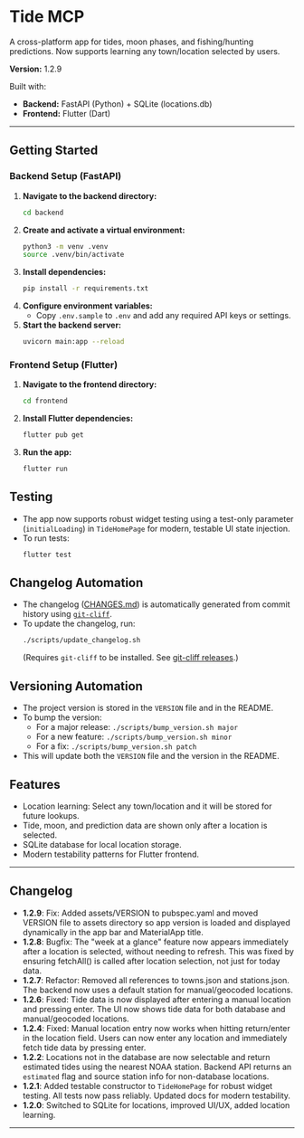 # Tide MCP

A cross-platform app for tides, moon phases, and fishing/hunting predictions. Now supports learning any town/location selected by users.

**Version:** 1.2.9

Built with:
- **Backend:** FastAPI (Python) + SQLite (locations.db)
- **Frontend:** Flutter (Dart)

---

## Getting Started

### Backend Setup (FastAPI)

1. **Navigate to the backend directory:**
   ```bash
   cd backend
   ```
2. **Create and activate a virtual environment:**
   ```bash
   python3 -m venv .venv
   source .venv/bin/activate
   ```
3. **Install dependencies:**
   ```bash
   pip install -r requirements.txt
   ```
4. **Configure environment variables:**
   - Copy `.env.sample` to `.env` and add any required API keys or settings.
5. **Start the backend server:**
   ```bash
   uvicorn main:app --reload
   ```

### Frontend Setup (Flutter)

1. **Navigate to the frontend directory:**
   ```bash
   cd frontend
   ```
2. **Install Flutter dependencies:**
   ```bash
   flutter pub get
   ```
3. **Run the app:**
   ```bash
   flutter run
   ```

## Testing

- The app now supports robust widget testing using a test-only parameter (`initialLoading`) in `TideHomePage` for modern, testable UI state injection.
- To run tests:
  ```bash
  flutter test
  ```

## Changelog Automation

- The changelog ([CHANGES.md](CHANGES.md)) is automatically generated from commit history using [`git-cliff`](https://github.com/orhun/git-cliff).
- To update the changelog, run:
  ```bash
  ./scripts/update_changelog.sh
  ```
  (Requires `git-cliff` to be installed. See [git-cliff releases](https://github.com/orhun/git-cliff/releases).)

## Versioning Automation

- The project version is stored in the `VERSION` file and in the README.
- To bump the version:
  - For a major release: `./scripts/bump_version.sh major`
  - For a new feature: `./scripts/bump_version.sh minor`
  - For a fix: `./scripts/bump_version.sh patch`
- This will update both the `VERSION` file and the version in the README.

## Features

- Location learning: Select any town/location and it will be stored for future lookups.
- Tide, moon, and prediction data are shown only after a location is selected.
- SQLite database for local location storage.
- Modern testability patterns for Flutter frontend.

---

## Changelog

- **1.2.9**: Fix: Added assets/VERSION to pubspec.yaml and moved VERSION file to assets directory so app version is loaded and displayed dynamically in the app bar and MaterialApp title.
- **1.2.8**: Bugfix: The "week at a glance" feature now appears immediately after a location is selected, without needing to refresh. This was fixed by ensuring fetchAll() is called after location selection, not just for today data.
- **1.2.7**: Refactor: Removed all references to towns.json and stations.json. The backend now uses a default station for manual/geocoded locations.
- **1.2.6**: Fixed: Tide data is now displayed after entering a manual location and pressing enter. The UI now shows tide data for both database and manual/geocoded locations.
- **1.2.4**: Fixed: Manual location entry now works when hitting return/enter in the location field. Users can now enter any location and immediately fetch tide data by pressing enter.
- **1.2.2**: Locations not in the database are now selectable and return estimated tides using the nearest NOAA station. Backend API returns an `estimated` flag and source station info for non-database locations.
- **1.2.1**: Added testable constructor to `TideHomePage` for robust widget testing. All tests now pass reliably. Updated docs for modern testability.
- **1.2.0**: Switched to SQLite for locations, improved UI/UX, added location learning.

---


